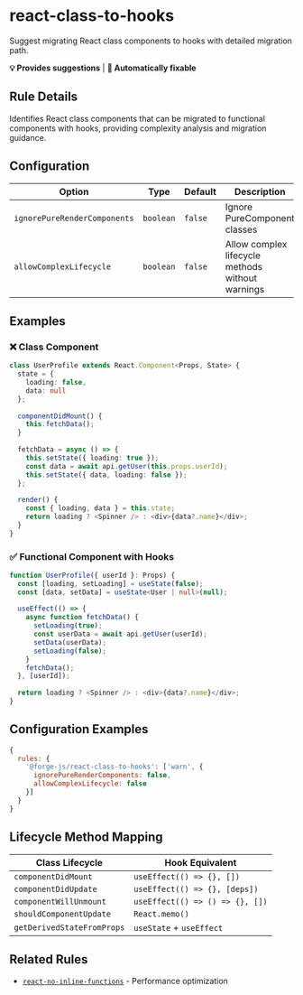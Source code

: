 # react-class-to-hooks

Suggest migrating React class components to hooks with detailed migration path.

**💡 Provides suggestions** | **🔧 Automatically fixable**

## Rule Details

Identifies React class components that can be migrated to functional components with hooks, providing complexity analysis and migration guidance.

## Configuration

| Option                       | Type      | Default | Description                                        |
| ---------------------------- | --------- | ------- | -------------------------------------------------- |
| `ignorePureRenderComponents` | `boolean` | `false` | Ignore PureComponent classes                       |
| `allowComplexLifecycle`      | `boolean` | `false` | Allow complex lifecycle methods without warnings   |

## Examples

### ❌ Class Component

```typescript
class UserProfile extends React.Component<Props, State> {
  state = {
    loading: false,
    data: null
  };
  
  componentDidMount() {
    this.fetchData();
  }
  
  fetchData = async () => {
    this.setState({ loading: true });
    const data = await api.getUser(this.props.userId);
    this.setState({ data, loading: false });
  };
  
  render() {
    const { loading, data } = this.state;
    return loading ? <Spinner /> : <div>{data?.name}</div>;
  }
}
```

### ✅ Functional Component with Hooks

```typescript
function UserProfile({ userId }: Props) {
  const [loading, setLoading] = useState(false);
  const [data, setData] = useState<User | null>(null);
  
  useEffect(() => {
    async function fetchData() {
      setLoading(true);
      const userData = await api.getUser(userId);
      setData(userData);
      setLoading(false);
    }
    fetchData();
  }, [userId]);
  
  return loading ? <Spinner /> : <div>{data?.name}</div>;
}
```

## Configuration Examples

```javascript
{
  rules: {
    '@forge-js/react-class-to-hooks': ['warn', {
      ignorePureRenderComponents: false,
      allowComplexLifecycle: false
    }]
  }
}
```

## Lifecycle Method Mapping

| Class Lifecycle              | Hook Equivalent                           |
| ---------------------------- | ----------------------------------------- |
| `componentDidMount`          | `useEffect(() => {}, [])`                 |
| `componentDidUpdate`         | `useEffect(() => {}, [deps])`             |
| `componentWillUnmount`       | `useEffect(() => () => {}, [])`           |
| `shouldComponentUpdate`      | `React.memo()`                            |
| `getDerivedStateFromProps`   | `useState` + `useEffect`                  |

## Related Rules

- [`react-no-inline-functions`](./react-no-inline-functions.md) - Performance optimization

